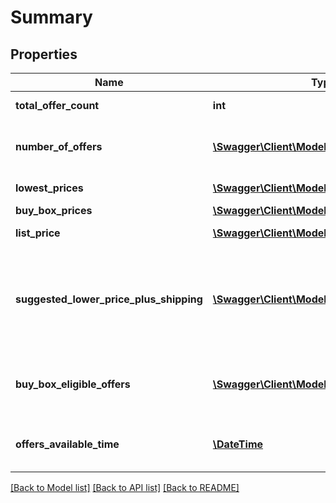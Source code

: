 # Summary

## Properties
Name | Type | Description | Notes
------------ | ------------- | ------------- | -------------
**total_offer_count** | **int** | The number of unique offers contained in NumberOfOffers. | 
**number_of_offers** | [**\Swagger\Client\Model\NumberOfOffers**](NumberOfOffers.md) | A list that contains the total number of offers for the item for the given conditions and fulfillment channels. | [optional] 
**lowest_prices** | [**\Swagger\Client\Model\LowestPrices**](LowestPrices.md) | A list of the lowest prices for the item. | [optional] 
**buy_box_prices** | [**\Swagger\Client\Model\BuyBoxPrices**](BuyBoxPrices.md) | A list of item prices. | [optional] 
**list_price** | [**\Swagger\Client\Model\MoneyType**](MoneyType.md) | The list price of the item as suggested by the manufacturer. | [optional] 
**suggested_lower_price_plus_shipping** | [**\Swagger\Client\Model\MoneyType**](MoneyType.md) | The suggested lower price of the item, including shipping and Amazon Points. The suggested lower price is based on a range of factors, including historical selling prices, recent Buy Box-eligible prices, and input from customers for your products. | [optional] 
**buy_box_eligible_offers** | [**\Swagger\Client\Model\BuyBoxEligibleOffers**](BuyBoxEligibleOffers.md) | A list that contains the total number of offers that are eligible for the Buy Box for the given conditions and fulfillment channels. | [optional] 
**offers_available_time** | [**\DateTime**](\DateTime.md) | When the status is ActiveButTooSoonForProcessing, this is the time when the offers will be available for processing. | [optional] 

[[Back to Model list]](../README.md#documentation-for-models) [[Back to API list]](../README.md#documentation-for-api-endpoints) [[Back to README]](../README.md)


